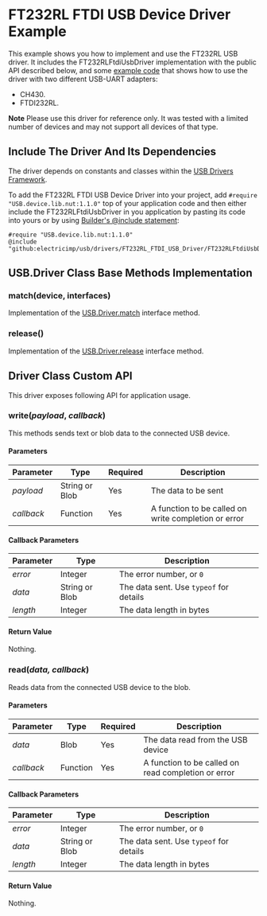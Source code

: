 # FT232RL FTDI USB Device Driver Example #

This example shows you how to implement and use the FT232RL USB driver. It includes the FT232RLFtdiUsbDriver implementation with the public API described below, and some [example code](./examples) that shows how to use the driver with two different USB-UART adapters:

- CH430.
- FTDI232RL.

**Note** Please use this driver for reference only. It was tested with a limited number of devices and may not support all devices of that type.

## Include The Driver And Its Dependencies ##

The driver depends on constants and classes within the [USB Drivers Framework](../../docs/DriverDevelopmentGuide.md#usb-drivers-framework-api-specification).

To add the FT232RL FTDI USB Device Driver into your project, add `#require "USB.device.lib.nut:1.1.0"` top of your application code and then either include the FT232RLFtdiUsbDriver in you application by pasting its code into yours or by using [Builder's @include statement](https://github.com/electricimp/builder#include):

```squirrel
#require "USB.device.lib.nut:1.1.0"
@include "github:electricimp/usb/drivers/FT232RL_FTDI_USB_Driver/FT232RLFtdiUsbDriver.device.nut"
```

## USB.Driver Class Base Methods Implementation ##

### match(device, interfaces)

Implementation of the [USB.Driver.match](../../docs/DriverDevelopmentGuide.md#matchdeviceobject-interfaces) interface method.

### release()

Implementation of the [USB.Driver.release](../../docs/DriverDevelopmentGuide.md#release) interface method.

## Driver Class Custom API ##

This driver exposes following API for application usage.

### write(*payload*, *callback*) ###

This methods sends text or blob data to the connected USB device.

#### Parameters ####

| Parameter | Type | Required | Description |
| --- | --- | --- | --- |
| *payload* | String or Blob  | Yes | The data to be sent |
| *callback* | Function | Yes | A function to be called on write completion or error |

#### Callback Parameters ####

| Parameter | Type | Description |
| --- | --- | --- |
| *error* | Integer | The error number, or `0` |
| *data* | String or Blob | The data sent. Use `typeof` for details |
| *length* | Integer | The data length in bytes |

#### Return Value ####

Nothing.

### read(*data, callback*) ###

Reads data from the connected USB device to the blob.

#### Parameters ####

| Parameter | Type | Required | Description |
| --- | --- | --- | --- |
| *data* | Blob | Yes | The data read from the USB device |
| *callback* | Function | Yes | A function to be called on read completion or error |

#### Callback Parameters ####

| Parameter | Type | Description |
| --- | --- | --- |
| *error* | Integer | The error number, or `0` |
| *data* | String or Blob | The data sent. Use `typeof` for details |
| *length* | Integer | The data length in bytes |

#### Return Value ####

Nothing.
